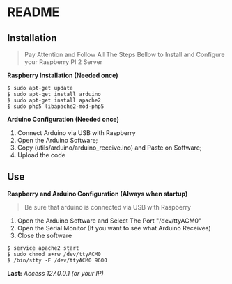 README
======

Installation
------------
> Pay Attention and Follow All The Steps Bellow to Install and Configure your Raspberry PI 2 Server

**Raspberry Installation (Needed once)**
```
$ sudo apt-get update
$ sudo apt-get install arduino
$ sudo apt-get install apache2
$ sudo php5 libapache2-mod-php5 
```


**Arduino Configuration (Needed once)**

1. Connect Arduino via USB with Raspberry
1. Open the Arduino Software;
1. Copy (utils/arduino/arduino_receive.ino) and Paste on Software;
1. Upload the code



Use
---
**Raspberry and Arduino Configuration (Always when startup)**

> Be sure that arduino is connected via USB with Raspberry

1. Open the Arduino Software and Select The Port "/dev/ttyACM0"
1. Open the Serial Monitor (If you want to see what Arduino Receives)
1. Close the software

```
$ service apache2 start
$ sudo chmod a+rw /dev/ttyACM0
$ /bin/stty -F /dev/ttyACM0 9600
```

**Last:** *Access 127.0.0.1 (or your IP)*


